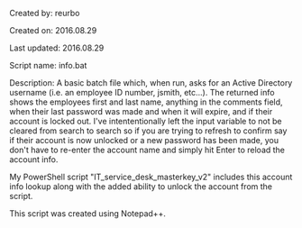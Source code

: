 Created by:		  reurbo

Created on:		  2016.08.29

Last updated:   2016.08.29

Script name:		info.bat

Description:    A basic batch file which, when run, asks for an Active Directory username (i.e. an employee ID number, jsmith, etc...). The returned info shows the employees first and last name, anything in the comments field, when their last password was made and when it will expire, and if their account is locked out.
I've intententionally left the input variable to not be cleared from search to search so if you are trying to refresh to confirm say if their account is now unlocked or a new password has been made, you don't have to re-enter the account name and simply hit Enter to reload the account info.

My PowerShell script "IT_service_desk_masterkey_v2" includes this  account info lookup along with the added ability to unlock the account from the script.

This script was created using Notepad++.
